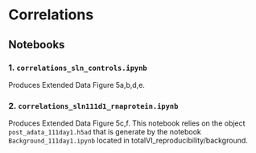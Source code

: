 # Correlations

## Notebooks

### 1. `correlations_sln_controls.ipynb`
Produces Extended Data Figure 5a,b,d,e.

### 2. `correlations_sln111d1_rnaprotein.ipynb`
Produces Extended Data Figure 5c,f.
This notebook relies on the object `post_adata_111day1.h5ad` that is generate by the notebook `Background_111day1.ipynb` located in totalVI_reproducibility/background.
